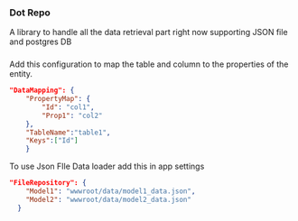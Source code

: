 ### Dot Repo

A library to handle all the data retrieval part right now supporting JSON file and postgres DB

###

Add this configuration to map the table and column to the properties of the entity.

```json
"DataMapping": {
    "PropertyMap": {
        "Id": "col1",
        "Prop1": "col2"
    },
    "TableName":"table1",
    "Keys":["Id"]
    }
```

To use Json FIle Data loader add this in app settings

```json
"FileRepository": {
    "Model1": "wwwroot/data/model1_data.json",
    "Model2": "wwwroot/data/model2_data.json"
  }
```